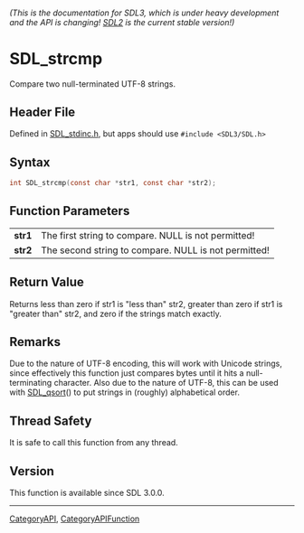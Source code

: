 ###### (This is the documentation for SDL3, which is under heavy development and the API is changing! [SDL2](https://wiki.libsdl.org/SDL2/) is the current stable version!)
# SDL_strcmp

Compare two null-terminated UTF-8 strings.

## Header File

Defined in [SDL_stdinc.h](https://github.com/libsdl-org/SDL/blob/main/include/SDL3/SDL_stdinc.h), but apps should use `#include <SDL3/SDL.h>`

## Syntax

```c
int SDL_strcmp(const char *str1, const char *str2);

```

## Function Parameters

|              |                                                      |
| ------------ | ---------------------------------------------------- |
| **str1**     | The first string to compare. NULL is not permitted!  |
| **str2**     | The second string to compare. NULL is not permitted! |

## Return Value

Returns less than zero if str1 is "less than" str2, greater than zero if
str1 is "greater than" str2, and zero if the strings match exactly.

## Remarks

Due to the nature of UTF-8 encoding, this will work with Unicode strings,
since effectively this function just compares bytes until it hits a
null-terminating character. Also due to the nature of UTF-8, this can be
used with [SDL_qsort](SDL_qsort)() to put strings in (roughly) alphabetical
order.

## Thread Safety

It is safe to call this function from any thread.

## Version

This function is available since SDL 3.0.0.

----
[CategoryAPI](CategoryAPI), [CategoryAPIFunction](CategoryAPIFunction)

